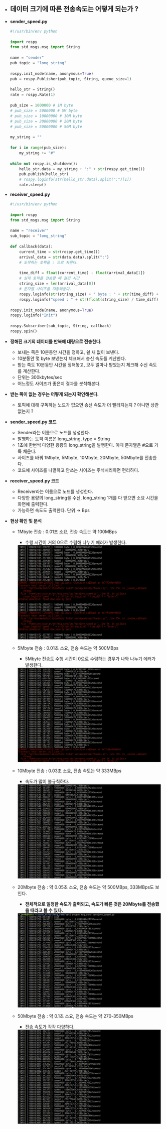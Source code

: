 - ## **데이터 크기에 따른 전송속도는 어떻게 되는가 ?**

- **sender_speed.py**
    
    ```python
    #!/usr/bin/env python

    import rospy
    from std_msgs.msg import String

    name = "sender"
    pub_topic = "long_string"

    rospy.init_node(name, anonymous=True)
    pub = rospy.Publisher(pub_topic, String, queue_size=1)

    hello_str = String()
    rate = rospy.Rate(1)

    pub_size = 1000000 # 1M byte
    # pub_size = 5000000 # 5M byte
    # pub_size = 10000000 # 10M byte
    # pub_size = 20000000 # 20M byte
    # pub_size = 50000000 # 50M byte

    my_string = ""

    for i in range(pub_size):
        my_string += "#"

    while not rospy.is_shutdown():
        hello_str.data = my_string + ":" + str(rospy.get_time())
        pub.publish(hello_str)
        # rospy.loginfo(str(hello_str.data).split(":")[1])
        rate.sleep()
    ```
            
- **receiver_speed.py**
            
    ```python
    #!/usr/bin/env python

    import rospy
    from std_msgs.msg import String

    name = "receiver"
    sub_topic = "long_string"

    def callback(data):
        current_time = str(rospy.get_time())
        arrival_data = str(data.data).split(":")
        # 도착하는 토픽을 : 으로 자른다. 

        time_diff = float(current_time) - float(arrival_data[1])
        # 실제 토픽을 전송할 때 걸린 시간 
        string_size = len(arrival_data[0])
        # 문자열 사이즈를 저장해둔다. 
        rospy.loginfo(str(string_size) + " byte : " + str(time_diff) + "sceond")
        rospy.loginfo("speed : " + str(float(string_size) / time_diff) + "byte/s")

    rospy.init_node(name, anonymous=True)
    rospy.loginfo("Init")

    rospy.Subscriber(sub_topic, String, callback)
    rospy.spin()
    ```

- **정해진 크기의 데이터를 반복해 대량으로 전송한다.**
    - 보내는 쪽은 10분동안 시간을 정하고, 쉴 새 없이 보낸다.
    - 10분동안 몇 byte 보냈는지 체크해서 송신 속도를 계산한다.
    - 받는 쪽도 10분동안 시간을 정해놓고, 모두 얼마나 받았는지 체크해 수신 속도를 계산한다.
    - 단위는 300kbytes/sec
    - 어느정도 사이즈가 좋은지 결과를 분석해본다.

- **받는 쪽이 없는 경우는 어떻게 되는지 확인해본다.**
    - 토픽에 대해 구독하는 노드가 없으면 송신 속도가 더 빨라지는지 ? 아니면 상관 없는지 ?

- **sender_speed.py 코드**
    - Sender라는 이름으로 노드를 생성한다.
    - 발행하는 토픽 이름은 long_string, type = String
    - 1초에 한번씩 다양한 용량의 long_string을 발행한다. 이때 문자열은 #으로 가득 채운다.
    - 사이즈를 바꿔 1Mbyte, 5Mbyte, 10Mbyte, 20Mbyte, 50Mbyte를 전송한다.
    - 코드에 사이즈를 나열하고 안쓰는 사이즈는 주석처리하면 편리하다.

- **receiver_speed.py 코드**
    - Receiver라는 이름으로 노드를 생성한다.
    - 다양한 용량의 long_string을 수신, long_string 1개를 다 받으면 소요 시간을 화면에 출력한다.
    - 가능하면 속도도 출력한다. 단위 → Bps


- **현상 확인 및 분석**
    - 1Mbyte 전송 : 0.01초 소요, 전송 속도는 약 100MBps
        - 수행 시간이 거의 0으로 수렴해 나누기 에러가 발생한다. 
        <img src = 'img/ROS Speed 1Mbyte.png' alt = 'ROS Speed 1Mbyte' width='500' height='300'>
    
    - 5Mbyte 전송 : 0.01초 소요, 전송 속도는 약 500MBps
        - 5Mbyte 전송도 수행 시간이 0으로 수렴하는 경우가 나와 나누기 에러가 발생한다. 
        <img src = 'img/ROS Speed 5Mbyte.png' alt = 'ROS Speed 5Mbyte' width='500' height='300'>
    
    - 10Mbyte 전송 : 0.03초 소요, 전송 속도는 약 333MBps
        - 속도가 많이 불규칙하다. 
        <img src = 'img/ROS Speed 10Mbyte.png' alt = 'ROS Speed 10Mbyte' width='500' height='300'>

    - 20Mbyte 전송 : 약 0.05초 소요, 전송 속도는 약 500MBps, 333MBps도 보인다. 
        - **전체적으로 일정한 속도가 출력되고, 속도가 빠른 것은 20Mbyte를 전송했을 때라고 볼 수 있다.**
        <img src = 'img/ROS Speed 20Mbyte.png' alt = 'ROS Speed 20Mbyte' width='500' height='300'>

    - 50Mbyte 전송 : 약 0.1초 소요, 전송 속도는 약 270-350MBps
        - 전송 속도가 각각 다양하다. 
        <img src = 'img/ROS Speed 50Mbyte.png' alt = 'ROS Speed 50Mbyte' width='500' height='300'>